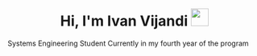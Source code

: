 <h1 align="center"><b>Hi, I'm Ivan Vijandi </b><img src="https://media.giphy.com/media/hvRJCLFzcasrR4ia7z/giphy.gif" width="35"></h1> 
<!-- -->Systems Engineering Student Currently in my fourth year of the program
